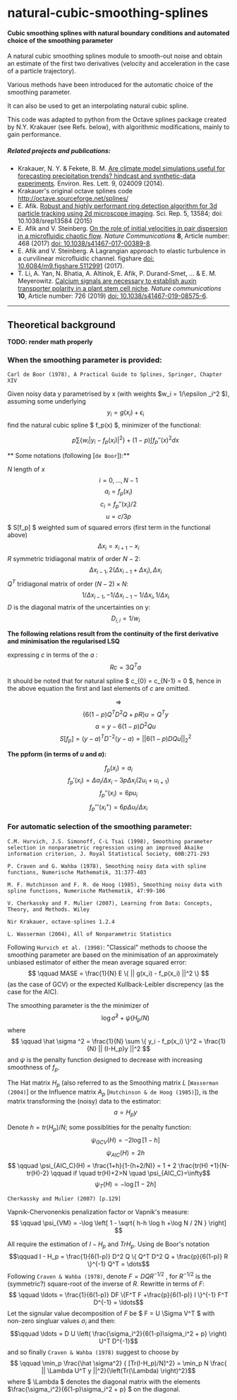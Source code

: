 # natural-cubic-smoothing-splines
#### Cubic smoothing splines with natural boundary conditions and automated choice of the smoothing parameter

A natural cubic smoothing splines module to smooth-out noise and obtain an estimate of the first two derivatives 
(velocity and acceleration in the case of a particle trajectory). 

Various methods have been introduced for the automatic choice of the smoothing parameter.

It can also be used to get an interpolating natural cubic spline.

This code was adapted to python from the Octave splines package created by 
N.Y. Krakauer (see Refs. below), with algorithmic modifications, mainly to gain performance.

##### Related projects and publications:
+ Krakauer, N. Y. & Fekete, B. M. [Are climate model simulations useful for forecasting precipitation trends? hindcast and synthetic-data experiments](http://dx.doi.org/10.1088/1748-9326/9/2/024009). Environ. Res. Lett. 9, 024009 (2014).
+ Krakauer's original octave splines code http://octave.sourceforge.net/splines/
+ E. Afik. [Robust and highly performant ring detection algorithm for 3d particle tracking using 2d microscope imaging](http://www.nature.com/articles/srep13584). Sci. Rep. 5, 13584; doi: 10.1038/srep13584 (2015)
+ E. Afik and V. Steinberg. [On the role of initial velocities in pair dispersion in a microfluidic chaotic flow](https://www.nature.com/articles/s41467-017-00389-8). _Nature Communications_ __8__, Article number: 468 (2017) [doi: 10.1038/s41467-017-00389-8](http://dx.doi.org/10.1038/s41467-017-00389-8).
+ E. Afik and V. Steinberg. A Lagrangian approach to elastic turbulence in a curvilinear microfluidic channel. figshare [doi: 10.6084/m9.figshare.5112991](http://dx.doi.org/10.6084/m9.figshare.5112991) (2017).
+ T. Li, A. Yan, N. Bhatia, A. Altinok, E. Afik, P. Durand-Smet, ... & E. M. Meyerowitz. [Calcium signals are necessary to establish auxin transporter polarity in a plant stem cell niche](https://www.nature.com/articles/s41467-019-08575-6). _Nature communications_ __10__, Article number: 726 (2019) [doi: 10.1038/s41467-019-08575-6](https://doi.org/10.1038/s41467-019-08575-6).

* * *

## Theoretical background

**TODO: render math properly**

### When the smoothing parameter is provided:
    
`Carl de Boor (1978), A Practical Guide to Splines, Springer, Chapter XIV`

Given noisy data y parametrised by x (with weights $w_i = 1/\epsilon _i^2 $),
assuming some underlying $$ \qquad y_i = g(x_i) + \epsilon_i $$
find the natural cubic spline $ f_p(x) $, minimizer of the functional:

   $$ \qquad p \sum \{ w_i | y_i - f_p(x_i) |^2 \}  +  (1-p) \int f_p '' (x)^2 dx $$

** Some notations (following [`de Boor`]):**

$N$ length of $x$
$$ i = 0,...,N-1 $$
$$ a_i = f_p(x_i) $$
$$ c_i = f_p''(x_i)/2 $$
$$ u = c / 3p $$
$ S[f_p] $ weighted sum of squared errors (first term in the functional above)
$$ \Delta x_{i} = x_{i+1}-x_{i} $$
$R$ symmetric tridiagonal matrix of order $N-2$:
$$ \qquad \Delta x_{i-1} , 2(\Delta x_{i-1} + \Delta x_i) , \Delta x_i $$
$Q^T$ tridiagonal matrix of order $(N-2) \times N$:
$$ \qquad 1/\Delta x_{i-1} , -1/\Delta x_{i-1} - 1/\Delta x_i, 1/\Delta x_i $$
$D$ is the diagonal matrix of the uncertainties on y:
$$ \qquad D_{i,i} = 1/w_i $$

**The following relations result from the continuity of the first derivative and minimisation the regularised LSQ**

expressing $c$ in terms of the $a$ :  $$ \qquad R c = 3 Q^T a$$

It should be noted that for natural spline $ c_{0} = c_{N-1} = 0 $, 
hence in the above equation the first and last elements of $c$ are omitted.

$$ \Rightarrow $$
$$ \qquad \{ 6(1-p) Q^T D^2 Q + pR \} u = Q^T y $$
$$ \qquad a = y - 6(1-p) D^2 Q u $$
$$ \qquad S[f_p] = (y-a)^T D^{-2} (y-a) =|| 6(1-p) D Q u ||^2_2 $$


**The ppform (in terms of $u$ and $a$):**

$$ f_p(x_i) = a_i $$
$$ f_p'(x_i) = \Delta a_i / \Delta x_i - 3p \Delta x_i ( 2 u_i  + u_{i+1} ) $$
$$ f_p''(x_i) = 6p u_i $$
$$ f_p'''(x_i^+) = 6p \Delta u_i / \Delta x_i $$

### For automatic selection of the smoothing parameter:

`C.M. Hurvich, J.S. Simonoff, C-L Tsai (1998), Smoothing parameter
selection in nonparametric regression using an improved Akaike
information criterion, J. Royal Statistical Society, 60B:271-293`

`P. Craven and G. Wahba (1978), Smoothing noisy data with spline
functions, Numerische Mathematik, 31:377-403`

`M. F. Hutchinson and F. R. de Hoog (1985), Smoothing noisy data with
spline functions, Numerische Mathematik, 47:99-106`

`V. Cherkassky and F. Mulier (2007), Learning from Data: Concepts,
Theory, and Methods. Wiley`

`Nir Krakauer, octave-splines 1.2.4`

`L. Wasserman (2004), All of Nonparametric Statistics`

Following `Hurvich et al. (1998)`:
"Classical" methods to choose the smoothing parameter are based on the
minimisation of an approximately unbiased estimator of either the mean
average squared error: $$ \qquad MASE = \frac{1}{N} E \{ || g(x_i) -
f_p(x_i) ||^2 \} $$
(as the case of GCV) or the expected Kullback-Leibler discrepency (as
the case for the AIC).

The smoothing parameter is the the minimizer of $$ \qquad \log \hat
\sigma ^2 + \psi (H_p / N) $$
where $$ \qquad \hat \sigma ^2 = \frac{1}{N} \sum \{ y_i - f_p(x_i)
\}^2 = \frac{1}{N} ||  (I-H_p)y ||^2 $$
and $\psi$ is the penalty function designed to decrease with increasing
smoothness of $f_p$.

The Hat matrix $H_p$ (also referred to as the Smoothing matrix $L$
[`Wasserman (2004)`] 
or the Influence matrix $A_p$ [`Hutchinson & de Hoog (1985)`]),
is the matrix transforming the (noisy) data to the estimator:
$$ \qquad a = H_p y $$

Denote $h=tr(H_p)/N$; some possiblities for the penalty
function:
$$ \qquad \psi_{GCV}(H) = -2\log [1-h] $$
$$ \qquad \psi_{AIC}(H) = 2 h $$
$$ \qquad \psi_{AIC_C}(H) = \frac{1+h}{1-(h+2/N)} = 1 + 2
\frac{tr(H) +1}{N- tr(H)-2} 
 \qquad if \quad  tr(H)+2>N \quad
\psi_{AIC_C}=\infty$$
$$ \qquad \psi_{T}(H) = -\log [1 - 2 h] $$

`Cherkassky and Mulier (2007) [p.129]`

Vapnik-Chervonenkis penalization factor or Vapnik's measure:
$$ \qquad \psi_{VM} = -\log \left[ 1 - \sqrt{ h-h \log h +\log
N / 2N } \right] $$

All require the estimation of $I-H_p$ and $Tr{H_p}$. Using de
Boor's notation
$$\qquad I - H_p = \frac{1}{6(1-p)} D^2 Q \{ Q^T D^2 Q +
\frac{p}{6(1-p)} R \}^{-1} Q^T = \dots$$
Following `Craven & Wahba (1978)`, denote $F = DQR^{-1/2}$ ,
for $R^{-1/2}$ is the (symmetric?) square-root of the inverse
of $R$. 
Rewritte in terms of $F$: $$ \qquad \ldots = \frac{1}{6(1-p)}
DF \{F^T F +\frac{p}{6(1-p)} I \}^{-1} F^T D^{-1} = \ldots$$
Let the signular value decomposition of $F$ be $ F = U \Sigma
V^T $ with non-zero singluar values $\sigma_i$ and 
then: $$\qquad \ldots =  D U \left(
\frac{\sigma_i^2}{6(1-p)\sigma_i^2 + p} \right) U^T D^{-1}$$
and so finally `Craven & Wahba (1978)` suggest to choose by 
$$ \qquad \min_p \frac{\hat \sigma^2} { [Tr(I-H_p)/N]^2} =
\min_p N \frac{ || \Lambda U^T y ||^2}{\left(Tr(\Lambda)
\right)^2}$$
where $ \Lambda $ denotes the diagonal matrix with the elements
$\frac{\sigma_i^2}{6(1-p)\sigma_i^2 + p} $ on the diagonal.


